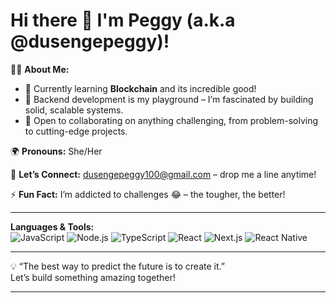 # Hi there 👋 I'm Peggy (a.k.a @dusengepeggy)!

👩‍💻 **About Me:**
- 🌱 Currently learning **Blockchain** and its incredible good!
- 👀 Backend development is my playground – I’m fascinated by building solid, scalable systems.
- 💞️ Open to collaborating on anything challenging, from problem-solving to cutting-edge projects.
  
🌍 **Pronouns:** She/Her

💌 **Let’s Connect:** [dusengepeggy100@gmail.com](mailto:dusengepeggy100@gmail.com) – drop me a line anytime!

⚡ **Fun Fact:** I’m addicted to challenges 😂 – the tougher, the better!

---

**Languages & Tools:**  
![JavaScript](https://img.shields.io/badge/JavaScript-F7DF1E?style=for-the-badge&logo=javascript&logoColor=black)
![Node.js](https://img.shields.io/badge/Node.js-43853D?style=for-the-badge&logo=node-dot-js&logoColor=white)
![TypeScript](https://img.shields.io/badge/TypeScript-3178C6?style=for-the-badge&logo=typescript&logoColor=white)
![React](https://img.shields.io/badge/React-61DAFB?style=for-the-badge&logo=react&logoColor=black)
![Next.js](https://img.shields.io/badge/Next.js-000000?style=for-the-badge&logo=next-dot-js&logoColor=white)
![React Native](https://img.shields.io/badge/React_Native-20232A?style=for-the-badge&logo=react&logoColor=61DAFB)

---

💡 “The best way to predict the future is to create it.”  
Let’s build something amazing together!

---


<!---
dusengepeggy/dusengepeggy is a ✨ special ✨ repository because its `README.md` (this file) appears on your GitHub profile.
You can click the Preview link to take a look at your changes.
--->
